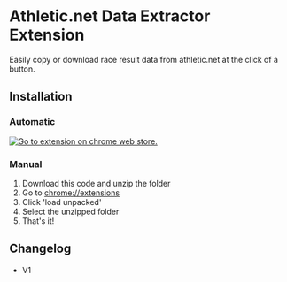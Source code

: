 # Athletic.net Data Extractor Extension

Easily copy or download race result data from athletic.net at the click of a button.

## Installation

### Automatic

[![Go to extension on chrome web store.](https://i.ibb.co/cC5GqgZ/HRs9-MPufa1-J1h5gl-Nhut.png)](https://chromewebstore.google.com/detail/bay-clock/enlcjchkdmmnjlmeagbdeajenmneleid)

### Manual

1. Download this code and unzip the folder
2. Go to [chrome://extensions](chrome://extensions)
3. Click 'load unpacked'
4. Select the unzipped folder
5. That's it!

## Changelog

- V1
